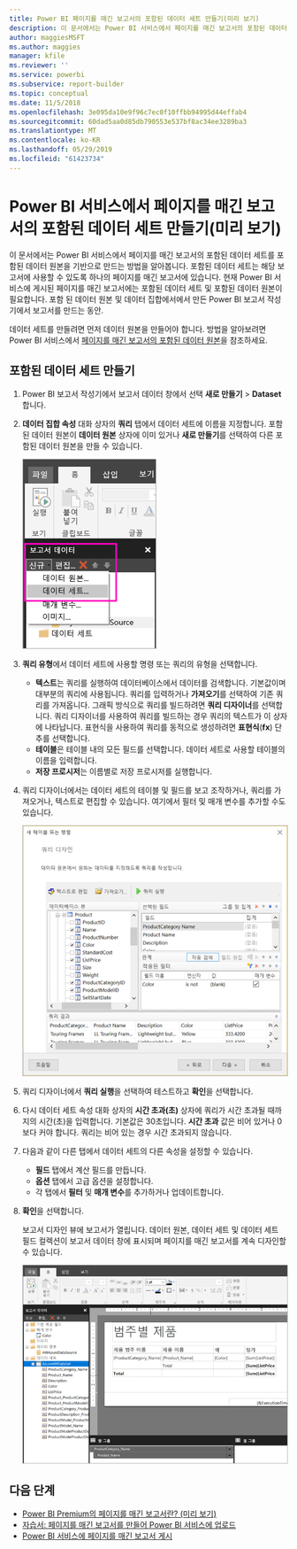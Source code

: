 ```yaml
---
title: Power BI 페이지를 매긴 보고서의 포함된 데이터 세트 만들기(미리 보기)
description: 이 문서에서는 Power BI 서비스에서 페이지를 매긴 보고서의 포함된 데이터 세트를 포함된 데이터 원본을 기반으로 만드는 방법을 알아봅니다.
author: maggiesMSFT
ms.author: maggies
manager: kfile
ms.reviewer: ''
ms.service: powerbi
ms.subservice: report-builder
ms.topic: conceptual
ms.date: 11/5/2018
ms.openlocfilehash: 3e095da10e9f96c7ec0f10ffbb94995d44effab4
ms.sourcegitcommit: 60dad5aa0d85db790553e537bf8ac34ee3289ba3
ms.translationtype: MT
ms.contentlocale: ko-KR
ms.lasthandoff: 05/29/2019
ms.locfileid: "61423734"
---
```

# <a name="create-an-embedded-dataset-for-a-paginated-report-in-the-power-bi-service-preview"></a>Power BI 서비스에서 페이지를 매긴 보고서의 포함된 데이터 세트 만들기(미리 보기)

이 문서에서는 Power BI 서비스에서 페이지를 매긴 보고서의 포함된 데이터 세트를 포함된 데이터 원본을 기반으로 만드는 방법을 알아봅니다. 포함된 데이터 세트는 해당 보고서에 사용할 수 있도록 하나의 페이지를 매긴 보고서에 있습니다. 현재 Power BI 서비스에 게시된 페이지를 매긴 보고서에는 포함된 데이터 세트 및 포함된 데이터 원본이 필요합니다. 포함 된 데이터 원본 및 데이터 집합에서에서 만든 Power BI 보고서 작성기에서 보고서를 만드는 동안. 

데이터 세트를 만들려면 먼저 데이터 원본을 만들어야 합니다. 방법을 알아보려면 Power BI 서비스에서 [페이지를 매긴 보고서의 포함된 데이터 원본](paginated-reports-embedded-data-source.md)을 참조하세요.
  
## <a name="create-an-embedded-dataset"></a>포함된 데이터 세트 만들기
  
1. Power BI 보고서 작성기에서 보고서 데이터 창에서 선택 **새로 만들기** > **Dataset**합니다.

1. **데이터 집합 속성** 대화 상자의 **쿼리** 탭에서 데이터 세트에 이름을 지정합니다. 포함된 데이터 원본이 **데이터 원본** 상자에 이미 있거나 **새로 만들기**를 선택하여 다른 포함된 데이터 원본을 만들 수 있습니다.
 
   ![새 데이터 세트](media/paginated-reports-create-embedded-dataset/power-bi-paginated-new-dataset.png)  

3. **쿼리 유형**에서 데이터 세트에 사용할 명령 또는 쿼리의 유형을 선택합니다. 
    - **텍스트**는 쿼리를 실행하여 데이터베이스에서 데이터를 검색합니다. 기본값이며 대부분의 쿼리에 사용됩니다. 쿼리를 입력하거나 **가져오기**를 선택하여 기존 쿼리를 가져옵니다. 그래픽 방식으로 쿼리를 빌드하려면 **쿼리 디자이너**를 선택합니다. 쿼리 디자이너를 사용하여 쿼리를 빌드하는 경우 쿼리의 텍스트가 이 상자에 나타납니다. 표현식을 사용하여 쿼리를 동적으로 생성하려면 **표현식**(**fx**) 단추를 선택합니다. 
    - **테이블**은 테이블 내의 모든 필드를 선택합니다. 데이터 세트로 사용할 테이블의 이름을 입력합니다.
    - **저장 프로시저**는 이름별로 저장 프로시저를 실행합니다.

4. 쿼리 디자이너에서는 데이터 세트의 테이블 및 필드를 보고 조작하거나, 쿼리를 가져오거나, 텍스트로 편집할 수 있습니다. 여기에서 필터 및 매개 변수를 추가할 수도 있습니다. 

    ![쿼리 디자이너](media/paginated-reports-create-embedded-dataset/power-bi-paginated-embedded-dataset-edit-query.png)

5. 쿼리 디자이너에서 **쿼리 실행**을 선택하여 테스트하고 **확인**을 선택합니다.

1. 다시 데이터 세트 속성 대화 상자의 **시간 초과(초)** 상자에 쿼리가 시간 초과될 때까지의 시간(초)을 입력합니다. 기본값은 30초입니다. **시간 초과** 값은 비어 있거나 0보다 커야 합니다. 쿼리는 비어 있는 경우 시간 초과되지 않습니다.

7.  다음과 같이 다른 탭에서 데이터 세트의 다른 속성을 설정할 수 있습니다.
    - **필드** 탭에서 계산 필드를 만듭니다.
    - **옵션** 탭에서 고급 옵션을 설정합니다.
    - 각 탭에서 **필터** 및 **매개 변수**를 추가하거나 업데이트합니다.

8. **확인**을 선택합니다.
 
   보고서 디자인 뷰에 보고서가 열립니다. 데이터 원본, 데이터 세트 및 데이터 세트 필드 컬렉션이 보고서 데이터 창에 표시되며 페이지를 매긴 보고서를 계속 디자인할 수 있습니다.  

    ![보고서 디자인 뷰의 데이터 세트](media/paginated-reports-create-embedded-dataset/power-bi-paginated-embedded-dataset-report-design-view.png) 
 
## <a name="next-steps"></a>다음 단계 

- [Power BI Premium의 페이지를 매긴 보고서란? (미리 보기)](paginated-reports-report-builder-power-bi.md)  
- [자습서: 페이지를 매긴 보고서를 만들어 Power BI 서비스에 업로드](paginated-reports-quickstart-aw.md)
- [Power BI 서비스에 페이지를 매긴 보고서 게시](paginated-reports-save-to-power-bi-service.md)

